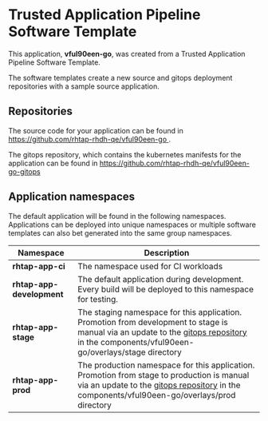 # Trusted Application Pipeline Software Template

This application, **vful90een-go**, was created from a Trusted Application Pipeline Software Template.

The software templates create a new source and gitops deployment repositories with a sample source application. 

## Repositories

The source code for your application can be found in [https://github.com/rhtap-rhdh-qe/vful90een-go ](https://github.com/rhtap-rhdh-qe/vful90een-go ).
 
The gitops repository, which contains the kubernetes manifests for the application can be found in 
[https://github.com/rhtap-rhdh-qe/vful90een-go-gitops ](https://github.com/rhtap-rhdh-qe/vful90een-go-gitops ) 

## Application namespaces 

The default application will be found in the following namespaces. Applications can be deployed into unique namespaces or multiple software templates can also bet generated into the same group namespaces.  

|  Namespace   |  Description   |  
| -------- | -------- |
| **rhtap-app-ci** | The namespace used for CI workloads |
| **rhtap-app-development** | The default application during development. Every build will be deployed to this namespace for testing. |
| **rhtap-app-stage** | The staging namespace for this application. Promotion from development to stage is manual via an update to the [gitops repository](https://github.com/rhtap-rhdh-qe/vful90een-go-gitops ) in the components/vful90een-go/overlays/stage directory |
| **rhtap-app-prod** | The production namespace for this application. Promotion from stage to production is manual via an update to the [gitops repository](https://github.com/rhtap-rhdh-qe/vful90een-go-gitops ) in the components/vful90een-go/overlays/prod directory |